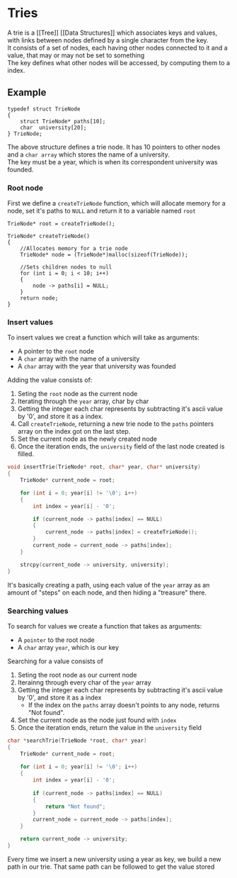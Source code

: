# Tries
A trie is a [[Tree]] [[Data Structures]] which associates keys and values, with links between nodes defined by a single character from the key.  
It consists of a set of nodes, each having other nodes connected to it and a value, that may or may not be set to something  
The key defines what other nodes will be accessed, by computing them to a index.  

## Example
```
typedef struct TrieNode
{
    struct TrieNode* paths[10];
    char  university[20]; 
} TrieNode;
```

The above structure defines a trie node. It has 10 pointers to other nodes and a `char array` which stores the name of a university.  
The key must be a year, which is when its correspondent university was founded.    

### Root node

First we define a `createTrieNode` function, which will allocate memory for a node, set it's paths to `NULL` and return it to a variable named `root`

```
TrieNode* root = createTrieNode();

TrieNode* createTrieNode()
{
    //Allocates memory for a trie node
    TrieNode* node = (TrieNode*)malloc(sizeof(TrieNode));

    //Sets children nodes to null
    for (int i = 0; i < 10; i++)
    {
        node -> paths[i] = NULL;
    }
    return node;
}
```

### Insert values

To insert values we creat a function which will take as arguments:
- A pointer to the `root` node
- A `char` array with the name of a university
- A `char` array with the year that university was founded

Adding the value consists of:
1. Seting the `root` node as the current node
2. Iterating through the `year` array, char by char
3. Getting the integer each char represents by subtracting it's ascii value by '0', and store it as a index.
4. Call `createTrieNode`, returning a new trie node to the `paths` pointers array on the index got on the last step.
5. Set the current node as the newly created node
6. Once the iteration ends, the `university` field of the last node created is filled.

```c
void insertTrie(TrieNode* root, char* year, char* university)
{
    TrieNode* current_node = root;

    for (int i = 0; year[i] != '\0'; i++)
    {
        int index = year[i] - '0';

        if (current_node -> paths[index] == NULL)
        {
            current_node -> paths[index] = createTrieNode();
        }
        current_node = current_node -> paths[index];
    }

    strcpy(current_node -> university, university);
}
```

It's basically creating a path, using each value of the `year` array as an amount of "steps" on each node, and then hiding a "treasure" there.

### Searching values
To search for values we create a function that takes as arguments:
- A `pointer` to the root node
- A `char` array `year`, which is our key


Searching for a value consists of
1. Seting the root node as our current node
2. Iterainng through every char of the `year` array
3. Getting the integer each char represents by subtracting it's ascii value by '0', and store it as a index
    - If the index on the `paths` array doesn't points to any node, returns "Not found".
4. Set the current node as the node just found with `index`
5. Once the iteration ends, return the value in the `university` field


```c
char *searchTrie(TrieNode *root, char* year)
{
    TrieNode* current_node = root;
    
    for (int i = 0; year[i] != '\0'; i++)
    {
        int index = year[i] - '0';
        
        if (current_node -> paths[index] == NULL)
        {
            return "Not found";
        }
        current_node = current_node -> paths[index];
    }

    return current_node -> university;
}
```

Every time we insert a new university using a year as key, we build a new path in our trie. That same path can be followed to get the value stored
